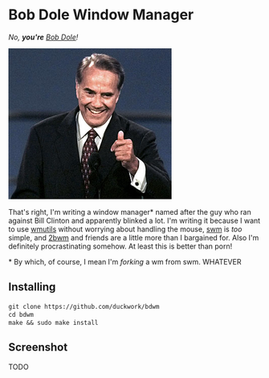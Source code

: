 # Bob Dole Window Manager

_No, **you're** [Bob Dole][]!_

![The man himself, ladies and gentlemen.](img/dole.jpg)

That's right, I'm writing a window manager\* named after the guy who ran against
Bill Clinton and apparently blinked a lot.  I'm writing it because I want to
use [wmutils][] without worrying about handling the mouse, [swm][] is *too*
simple, and [2bwm][] and friends are a little more than I bargained for.  Also
I'm definitely procrastinating somehow.  At least this is better than porn!

\* By which, of course, I mean I'm *forking* a wm from swm.  WHATEVER

[Bob Dole]: http://www.bobdole.org
[wmutils]: https://github.com/wmutils
[swm]: https://github.com/dcat/swm
[2bwm]: https://github.com/venam/2bwm

## Installing

    git clone https://github.com/duckwork/bdwm
    cd bdwm
    make && sudo make install

## Screenshot

TODO

